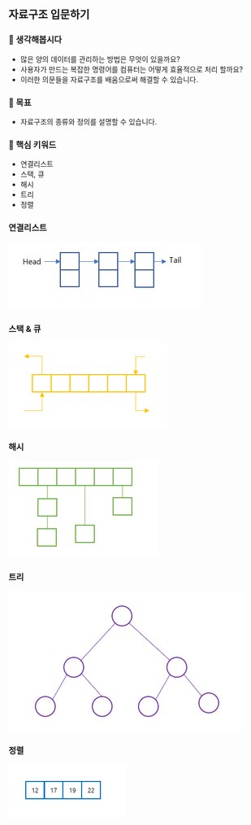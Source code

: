 ## 자료구조 입문하기

### 🤔 생각해봅시다
- 많은 양의 데이터를 관리하는 방법은 무엇이 있을까요?
- 사용자가 만드는 복잡한 명령어를 컴퓨터는 어떻게 효율적으로 처리 할까요?
- 이러한 의문들을 자료구조를 배움으로써 해결할 수 있습니다.

### 🎯 목표
- 자료구조의 종류와 정의를 설명할 수 있습니다.

### 🔑 핵심 키워드
- 연결리스트
- 스택, 큐
- 해시
- 트리
- 정렬


### 연결리스트
![](image/연결리스트.png)

### 스택 & 큐
![](image/스택과큐.png)

### 해시
![](image/해시.png)

### 트리
![](image/트리.png)

### 정렬
![](image/정렬.png)


